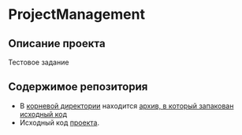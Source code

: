 # ProjectManagement
## Описание проекта
Тестовое задание
## Содержимое репозитория
- В [корневой директории](https://github.com/TheImageForceCorrection/ProjectManagement) находится [архив, в который запакован исходный код](https://github.com/TheImageForceCorrection/ProjectManagement/blob/main/ProjectManagement.rar)
- Исходный код [проекта](https://github.com/TheImageForceCorrection/ProjectManagement).
